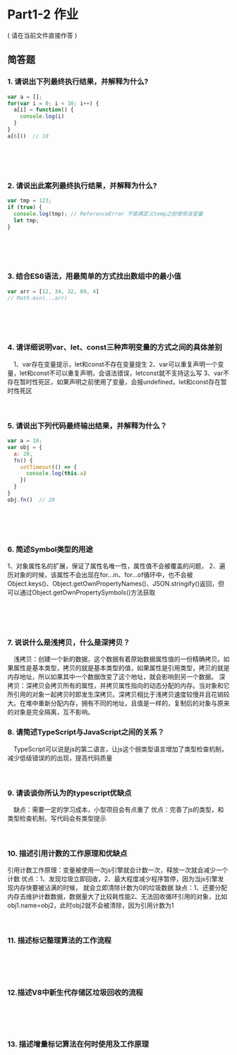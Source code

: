 # Part1-2 作业

( 请在当前文件直接作答 )

## 简答题

### 1. 请说出下列最终执行结果，并解释为什么?

```javascript
var a = [];
for(var i = 0; i < 10; i++) {
  a[i] = function() {
    console.log(i)
  }
}
a[6]()  // 10
```

　

　

### 2. 请说出此案列最终执行结果，并解释为什么?

```javascript
var tmp = 123;
if (true) {
  console.log(tmp); // ReferenceError 不能再定义temp之前使用该变量
  let tmp;
}
```

　

　

### 3. 结合ES6语法，用最简单的方式找出数组中的最小值

```javascript
var arr = [12, 34, 32, 89, 4]
// Math.min(...arr)
```

　

　

### 4. 请详细说明var、let、const三种声明变量的方式之间的具体差别

　1、var存在变量提示，let和const不存在变量提生
2、var可以重复声明一个变量，let和const不可以重复声明，会语法错误，letconst就不支持这么写
3、var不存在暂时性死区，如果声明之前使用了变量，会报undefined，let和const存在暂时性死区

　

### 5. 请说出下列代码最终输出结果，并解释为什么？

```javascript
var a = 10;
var obj = {
  a: 20,
  fn() {
    setTimeout(() => {
      console.log(this.a)
    })
  }
}
obj.fn()  // 20
```

　

　

### 6. 简述Symbol类型的用途
1、对象属性名的扩展，保证了属性名唯一性，属性值不会被覆盖的问题，
2、遍历对象的时候，该属性不会出现在for...in、for...of循环中，也不会被Object.keys()、Object.getOwnPropertyNames()、JSON.stringify()返回，但可以通过Object.getOwnPropertySymbols()方法获取


　

　

### 7. 说说什么是浅拷贝，什么是深拷贝？

　浅拷贝：创建一个新的数据，这个数据有着原始数据属性值的一份精确拷贝。如果属性是基本类型，拷贝的就是基本类型的值，如果属性是引用类型，拷贝的就是内存地址，所以如果其中一个数据改变了这个地址，就会影响到另一个数据。
  深拷贝：深拷贝会拷贝所有的属性，并拷贝属性指向的动态分配的内存。当对象和它所引用的对象一起拷贝时即发生深拷贝。深拷贝相比于浅拷贝速度较慢并且花销较大。在堆中重新分配内存，拥有不同的地址，且值是一样的，复制后的对象与原来的对象是完全隔离，互不影响。
　

### 8. 请简述TypeScript与JavaScript之间的关系？

　TypeScript可以说是js的第二语言，让js这个弱类型语言增加了类型检查机制，减少低级错误的的出现，提高代码质量

　

### 9. 请谈谈你所认为的typescript优缺点

　缺点：需要一定的学习成本，小型项目会有点重了
优点：完善了js的类型，和类型检查机制，写代码会有类型提示

　

### 10. 描述引用计数的工作原理和优缺点
引用计数工作原理：变量被使用一次js引擎就会计数一次，释放一次就会减少一个计数
优点：1、发现垃圾立即回收，2、最大程度减少程序暂停，因为当js引擎发现内存快要被沾满的时候， 就会立即清除计数为0的垃圾数据
缺点：1、还要分配内存去维护计数数据，数据量大了比较耗性能2、无法回收循环引用的对象，比如obj1.name=obj2，此时obj2就不会被清除，因为引用计数为1
　

　

### 11. 描述标记整理算法的工作流程

　

　

### 12.描述V8中新生代存储区垃圾回收的流程

　

　

### 13. 描述增量标记算法在何时使用及工作原理

　

　